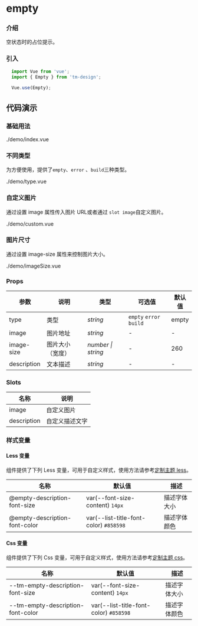 # empty

### 介绍

空状态时的占位提示。

### 引入

```js
  import Vue from 'vue';
  import { Empty } from 'tm-design';
  
  Vue.use(Empty);
```

## 代码演示

### 基础用法

<demo-code>./demo/index.vue</demo-code>

### 不同类型

为方便使用，提供了`empty`、`error` 、`build`三种类型。

<demo-code>./demo/type.vue</demo-code>

### 自定义图片

通过设置 image 属性传入图片 URL或者通过 `slot image`自定义图片。

<demo-code>./demo/custom.vue</demo-code>

### 图片尺寸

通过设置 image-size 属性来控制图片大小。

<demo-code>./demo/imageSize.vue</demo-code>

### Props

参数 | 说明 | 类型 | 可选值 | 默认值 
-- | -- | -- | -- | --
type | 类型 | _string_ | `empty` `error` `build` | empty
image | 图片地址 | _string_ | - | -
image-size | 图片大小（宽度） | _number \| string_ | - | 260
description | 文本描述 | _string_ | - | -

### Slots

名称 | 说明
-- | --
image | 自定义图片
description | 自定义描述文字

### 样式变量

#### Less 变量

组件提供了下列 Less 变量，可用于自定义样式，使用方法请参考[定制主题 less](#/theme)。

名称 | 默认值 | 描述
-- | -- | --
@empty-description-font-size | var(--font-size-content) `14px` | 描述字体大小
@empty-description-font-color | var(--list-title-font-color) `#858598` | 描述字体颜色


#### Css 变量

组件提供了下列 Css 变量，可用于自定义样式，使用方法请参考[定制主题 css](#/theme2)。

名称 | 默认值 | 描述
-- | -- | --
--tm-empty-description-font-size | var(--font-size-content) `14px` | 描述字体大小
--tm-empty-description-font-color | var(--list-title-font-color) `#858598` | 描述字体颜色